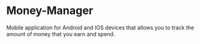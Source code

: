 # Money-Manager
Mobile application for Android and IOS devices that allows you to track the amount of money that you earn and spend.

